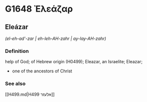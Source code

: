 # G1648 Ἐλεάζαρ

## Eleázar

_(el-eh-ad'-zar | eh-leh-AH-zahr | ay-lay-AH-zahr)_

### Definition

help of God; of Hebrew origin (H0499); Eleazar, an Israelite; Eleazar; 

- one of the ancestors of Christ

### See also

[[H499.md|H499 אלעזר]]
